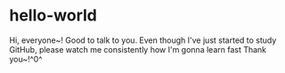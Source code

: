 # hello-world

Hi, everyone~!
Good to talk to you.
Even though I've just started to study GitHub, please watch me consistently how I'm gonna learn fast
Thank you~!^0^
